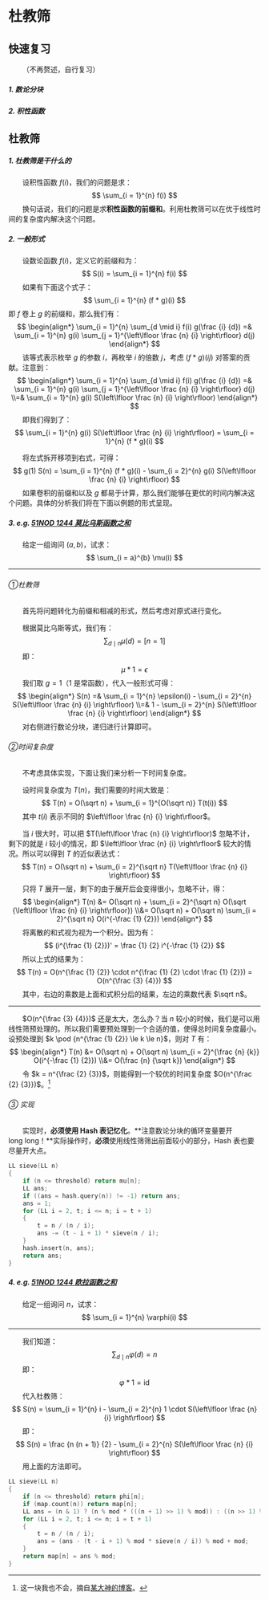 # 杜教筛

## 快速复习

&emsp;&emsp;（不再赘述，自行复习）

##### 1. 数论分块

##### 2. 积性函数

## 杜教筛

##### 1. 杜教筛是干什么的

&emsp;&emsp;设积性函数 $f(i)$，我们的问题是求：
$$
\sum_{i = 1}^{n} f(i)
$$
&emsp;&emsp;换句话说，我们的问题是求**积性函数的前缀和**。利用杜教筛可以在优于线性时间的复杂度内解决这个问题。

##### 2. 一般形式

&emsp;&emsp;设数论函数 $f(i)$，定义它的前缀和为：
$$
S(i) = \sum_{i = 1}^{n} f(i)
$$
&emsp;&emsp;如果有下面这个式子：
$$
\sum_{i = 1}^{n} (f * g)(i)
$$
即 $f$ 卷上 $g$ 的前缀和，那么我们有：
$$
\begin{align*}
\sum_{i = 1}^{n} \sum_{d \mid i} f(i) g(\frac {i} {d})
=&
\sum_{i = 1}^{n} g(i) \sum_{j = 1}^{\left\lfloor \frac {n} {i} \right\rfloor} d(j)
\end{align*}
$$
&emsp;&emsp;该等式表示枚举 $g$ 的参数 $i$，再枚举 $i$ 的倍数 $j$，考虑 $(f * g)(ij)$ 对答案的贡献。注意到：
$$
\begin{align*}
\sum_{i = 1}^{n} \sum_{d \mid i} f(i) g(\frac {i} {d})
=&
\sum_{i = 1}^{n} g(i) \sum_{j = 1}^{\left\lfloor \frac {n} {i} \right\rfloor} d(j)
\\=&
\sum_{i = 1}^{n} g(i) S(\left\lfloor \frac {n} {i} \right\rfloor)
\end{align*}
$$
&emsp;&emsp;即我们得到了：
$$
\sum_{i = 1}^{n} g(i) S(\left\lfloor \frac {n} {i} \right\rfloor) = \sum_{i = 1}^{n} (f * g)(i)
$$

&emsp;&emsp;将左式拆开移项到右式，可得：
$$
g(1) S(n) = \sum_{i = 1}^{n} (f * g)(i) - \sum_{i = 2}^{n} g(i) S(\left\lfloor \frac {n} {i} \right\rfloor)
$$
&emsp;&emsp;如果卷积的前缀和以及 $g$ 都易于计算，那么我们能够在更优的时间内解决这个问题。具体的分析我们将在下面以例题的形式呈现。

##### 3. e.g. [51NOD 1244 莫比乌斯函数之和](http://www.51nod.com/onlineJudge/questionCode.html#!problemId=1244)

&emsp;&emsp;给定一组询问 $(a, b)$，试求：
$$
\sum_{i = a}^{b} \mu(i)
$$

------

###### ①杜教筛

&emsp;&emsp;首先将问题转化为前缀和相减的形式，然后考虑对原式进行变化。

&emsp;&emsp;根据莫比乌斯等式，我们有：
$$
\sum_{d \mid n} \mu(d) = [n = 1]
$$
&emsp;&emsp;即：
$$
\mu * \mathrm{1} = \epsilon
$$
&emsp;&emsp;我们取 $g = \mathrm{1}$（$\mathrm{1}$ 是常函数），代入一般形式可得：
$$
\begin{align*}
S(n) =& \sum_{i = 1}^{n} \epsilon(i) - \sum_{i = 2}^{n} S(\left\lfloor \frac {n} {i} \right\rfloor)
\\=&
1 - \sum_{i = 2}^{n} S(\left\lfloor \frac {n} {i} \right\rfloor)
\end{align*}
$$
&emsp;&emsp;对右侧进行数论分块，递归进行计算即可。

###### ②时间复杂度

&emsp;&emsp;不考虑具体实现，下面让我们来分析一下时间复杂度。

&emsp;&emsp;设时间复杂度为 $T(n)$，我们需要的时间大致是：
$$
T(n) = O(\sqrt n) + \sum_{i = 1}^{O(\sqrt n)} T(t(i))
$$
 &emsp;&emsp;其中 $t(i)$ 表示不同的 $\left\lfloor \frac {n} {i} \right\rfloor$。

&emsp;&emsp;当 $i$ 很大时，可以把 $T(\left\lfloor \frac {n} {i} \right\rfloor)$ 忽略不计，剩下的就是 $i$ 较小的情况，即 $\left\lfloor \frac {n} {i} \right\rfloor$ 较大的情况。所以可以得到 $T$ 的近似表达式：
$$
T(n) = O(\sqrt n) + \sum_{i = 2}^{\sqrt n} T(\left\lfloor \frac {n} {i} \right\rfloor)
$$
&emsp;&emsp;只将 $T$ 展开一层，剩下的由于展开后会变得很小，忽略不计，得：
$$
\begin{align*}
T(n) &= O(\sqrt n) + \sum_{i = 2}^{\sqrt n} O(\sqrt {\left\lfloor \frac {n} {i} \right\rfloor})
\\&=
O(\sqrt n) + O(\sqrt n) \sum_{i = 2}^{\sqrt n} O(i^{-\frac {1} {2}})
\end{align*}
$$
&emsp;&emsp;将离散的和式视为视为一个积分。因为有：
$$
(i^{\frac {1} {2}})' = \frac {1} {2} i^{-\frac {1} {2}}
$$
&emsp;&emsp;所以上式的结果为：
$$
T(n) = O(n^{\frac {1} {2}} \cdot n^{\frac {1} {2} \cdot \frac {1} {2}}) = O(n^{\frac {3} {4}})
$$
&emsp;&emsp;其中，右边的乘数是上面和式积分后的结果，左边的乘数代表 $\sqrt n$。

------

&emsp;&emsp;$O(n^{\frac {3} {4}})$ 还是太大，怎么办？当 $n$ 较小的时候，我们是可以用线性筛预处理的。所以我们需要预处理到一个合适的值，使得总时间复杂度最小。设预处理到 $k \pod {n^{\frac {1} {2}} \le k \le n}$，则对 $T$ 有：
$$
\begin{align*}
T(n) &= O(\sqrt n) + O(\sqrt n) \sum_{i = 2}^{\frac {n} {k}} O(i^{-\frac {1} {2}})
\\&=
O(\frac {n} {\sqrt k})
\end{align*}
$$
&emsp;&emsp;令 $k = n^{\frac {2} {3}}$，则能得到一个较优的时间复杂度 $O(n^{\frac {2} {3}})$。[^不会]

[^不会]: 这一块我也不会，摘自[某大神的博客](http://blog.csdn.net/skywalkert/article/details/50500009)。

###### ③ 实现

&emsp;&emsp;实现时，**必须使用 Hash 表记忆化**。**注意数论分块的循环变量要开 $\mathrm{long~long}$！**实际操作时，**必须**使用线性筛筛出前面较小的部分，Hash 表也要尽量开大点。

```c++
LL sieve(LL n)
{
	if (n <= threshold) return mu[n];
	LL ans;
	if ((ans = hash.query(n)) != -1) return ans;
	ans = 1;
	for (LL i = 2, t; i <= n; i = t + 1)
	{
		t = n / (n / i);
		ans -= (t - i + 1) * sieve(n / i);
	}
	hash.insert(n, ans);
	return ans;
}
```

##### 4. e.g. [51NOD 1244 欧拉函数之和](http://www.51nod.com/onlineJudge/questionCode.html#!problemId=1239)

&emsp;&emsp;给定一组询问 $n$，试求：
$$
\sum_{i = 1}^{n} \varphi(i)
$$

------

&emsp;&emsp;我们知道：
$$
\sum_{d \mid n} \varphi(d) = n
$$
&emsp;&emsp;即：
$$
\varphi * \mathrm{1} =\mathrm{id}
$$
&emsp;&emsp;代入杜教筛：
$$
S(n) = \sum_{i = 1}^{n} i - \sum_{i = 2}^{n} 1 \cdot S(\left\lfloor \frac {n} {i} \right\rfloor)
$$
&emsp;&emsp;即：
$$
S(n) = \frac {n (n + 1)} {2} - \sum_{i = 2}^{n} S(\left\lfloor \frac {n} {i} \right\rfloor)
$$
&emsp;&emsp;用上面的方法即可。

```c++
LL sieve(LL n)
{
	if (n <= threshold) return phi[n];
	if (map.count(n)) return map[n];
	LL ans = (n & 1) ? (n % mod * (((n + 1) >> 1) % mod)) : ((n >> 1) % mod * ((n + 1) % mod));
	for (LL i = 2, t; i <= n; i = t + 1)
	{
		t = n / (n / i);
		ans = (ans - (t - i + 1) % mod * sieve(n / i)) % mod + mod;
	}
	return map[n] = ans % mod;
}
```